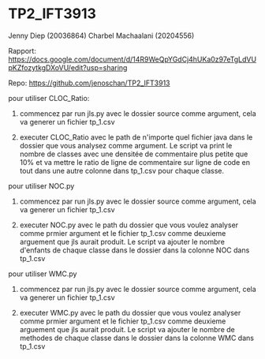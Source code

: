 # TP2_IFT3913

Jenny Diep (20036864)
Charbel Machaalani (20204556)


Rapport: 
https://docs.google.com/document/d/14R9WeQpYGdCj4hUKa0z97eTgLdVUpKZfozytkgDXoVU/edit?usp=sharing 

Repo: 
https://github.com/jenoschan/TP2_IFT3913 

pour utiliser CLOC_Ratio:

1) commencez par run jls.py avec le dossier source comme argument, cela va generer un fichier tp_1.csv

2) executer CLOC_Ratio avec le path de n'importe quel fichier java dans le dossier que vous analysez comme argument. Le script va print le nombre de classes avec une densitée de commentaire plus petite que 10% et va mettre le ratio de ligne de commentaire sur ligne de code en tout dans une autre colonne dans tp_1.csv pour chaque classe.

pour utiliser NOC.py

1) commencez par run jls.py avec le dossier source comme argument, cela va generer un fichier tp_1.csv

2) executer NOC.py avec le path du dossier que vous voulez analyser comme prmier argument et le fichier tp_1.csv comme deuxieme arguement que jls aurait produit. Le script va ajouter le nombre d'enfants de chaque classe dans le dossier dans la colonne NOC dans tp_1.csv


pour utiliser WMC.py

1) commencez par run jls.py avec le dossier source comme argument, cela va generer un fichier tp_1.csv

2) executer WMC.py avec le path du dossier que vous voulez analyser comme prmier argument et le fichier tp_1.csv comme deuxieme arguement que jls aurait produit. Le script va ajouter le nombre de methodes de chaque classe dans le dossier dans la colonne WMC dans tp_1.csv



